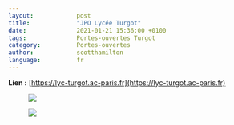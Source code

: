 ```yaml
---
layout:            post
title:             "JPO Lycée Turgot"
date:              2021-01-21 15:36:00 +0100
tags:              Portes-ouvertes Turgot
category:          Portes-ouvertes
author:            scotthamilton
language:          fr
---
```


**Lien :** [https://lyc-turgot.ac-paris.fr](https://lyc-turgot.ac-paris.fr)

<div class="album">
   <figure>
      <img src="{{ "/media/img/TURGOT/Lettre-JPO-Turgo.jpg" | absolute_url }}" />
   </figure>
   <figure>
      <img src="{{ "/media/img/TURGOT/Affiche-JPO-Turgo.jpg" | absolute_url }}" />
   </figure>
</div>
